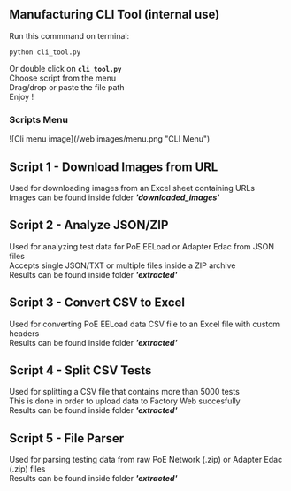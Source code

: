 ## Manufacturing CLI Tool (internal use)

Run this commmand on terminal:  
```
python cli_tool.py  
```

Or double click on __`cli_tool.py`__  
Choose script from the menu  
Drag/drop or paste the file path  
Enjoy !  
  
  

### Scripts Menu 

![Cli menu image](/web images/menu.png "CLI Menu")

## Script 1 - Download Images from URL 

Used for downloading images from an Excel sheet containing URLs  
Images can be found inside folder __*'downloaded_images'*__

## Script 2 - Analyze JSON/ZIP 

Used for analyzing test data for PoE EELoad or Adapter Edac from JSON files  
Accepts single JSON/TXT or multiple files inside a ZIP archive  
Results can be found inside folder __*'extracted'*__

## Script 3 - Convert CSV to Excel

Used for converting PoE EELoad data CSV file to an Excel file with custom headers  
Results can be found inside folder __*'extracted'*__

## Script 4 - Split CSV Tests  

Used for splitting a CSV file that contains more than 5000 tests  
This is done in order to upload data to Factory Web succesfully  
Results can be found inside folder __*'extracted'*__

## Script 5 - File Parser  

Used for parsing testing data from raw PoE Network (.zip) or Adapter Edac (.zip) files  
Results can be found inside folder __*'extracted'*__  